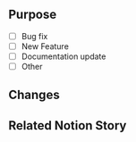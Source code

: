 ## Purpose
<!-- (put an "X" next to an item) -->

- [ ] Bug fix
- [ ] New Feature
- [ ] Documentation update
- [ ] Other

## Changes
<!-- Insert descriptions of your changes -->

## Related Notion Story
<!-- Add the related notion link. If nothing is relevant, leave it as a blank -->